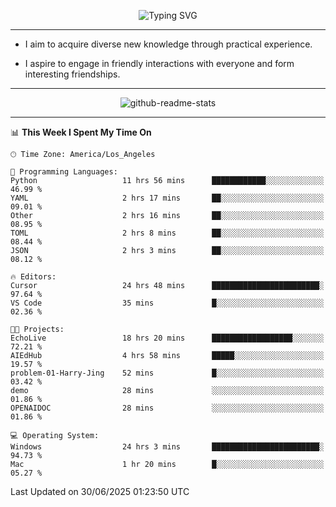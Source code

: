 <p align="center">
  <img src="https://readme-typing-svg.demolab.com?font=Fira+Code&weight=500&size=32&duration=2500&pause=1600&center=true&vCenter=true&random=false&width=1024&height=64&lines=Hi+there+%F0%9F%91%8B;I'm+delighted+you+could+make+it+here+%F0%9F%8E%89;I'm+Harry%2C+a+college+student+still+finding+my+way" alt="Typing SVG" />
</p>


---


- I aim to acquire diverse new knowledge through practical experience.

- I aspire to engage in friendly interactions with everyone and form interesting friendships.


---


<p align="center">
  <img src="https://github-readme-stats.vercel.app/api?username=Harry-Jing&show_icons=true" alt="github-readme-stats"/>
</p>


---

<!--START_SECTION:waka-->
📊 **This Week I Spent My Time On** 

```text
🕑︎ Time Zone: America/Los_Angeles

💬 Programming Languages: 
Python                   11 hrs 56 mins      ████████████░░░░░░░░░░░░░   46.99 % 
YAML                     2 hrs 17 mins       ██░░░░░░░░░░░░░░░░░░░░░░░   09.01 % 
Other                    2 hrs 16 mins       ██░░░░░░░░░░░░░░░░░░░░░░░   08.95 % 
TOML                     2 hrs 8 mins        ██░░░░░░░░░░░░░░░░░░░░░░░   08.44 % 
JSON                     2 hrs 3 mins        ██░░░░░░░░░░░░░░░░░░░░░░░   08.12 % 

🔥 Editors: 
Cursor                   24 hrs 48 mins      ████████████████████████░   97.64 % 
VS Code                  35 mins             █░░░░░░░░░░░░░░░░░░░░░░░░   02.36 % 

🐱‍💻 Projects: 
EchoLive                 18 hrs 20 mins      ██████████████████░░░░░░░   72.21 % 
AIEdHub                  4 hrs 58 mins       █████░░░░░░░░░░░░░░░░░░░░   19.57 % 
problem-01-Harry-Jing    52 mins             █░░░░░░░░░░░░░░░░░░░░░░░░   03.42 % 
demo                     28 mins             ░░░░░░░░░░░░░░░░░░░░░░░░░   01.86 % 
OPENAIDOC                28 mins             ░░░░░░░░░░░░░░░░░░░░░░░░░   01.86 % 

💻 Operating System: 
Windows                  24 hrs 3 mins       ████████████████████████░   94.73 % 
Mac                      1 hr 20 mins        █░░░░░░░░░░░░░░░░░░░░░░░░   05.27 % 
```


 Last Updated on 30/06/2025 01:23:50 UTC
<!--END_SECTION:waka-->
